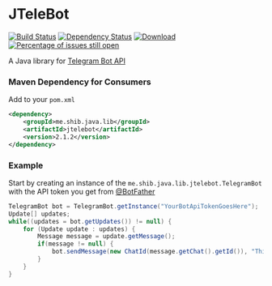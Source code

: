 # JTeleBot
[![Build Status](https://travis-ci.org/shibme/jtelebot.svg)](https://travis-ci.org/shibme/jtelebot)
[![Dependency Status](https://www.versioneye.com/user/projects/56adffaa7e03c7003ba414dd/badge.svg?style=flat)](https://www.versioneye.com/user/projects/56adffaa7e03c7003ba414dd)
[![Download](https://api.bintray.com/packages/shibme/maven/jtelebot/images/download.svg)](https://bintray.com/shibme/maven/jtelebot/_latestVersion)
[![Percentage of issues still open](http://isitmaintained.com/badge/open/shibme/jtelebot.svg)](http://isitmaintained.com/project/shibme/jtelebot "Percentage of issues still open")

A Java library for [Telegram Bot API](https://core.telegram.org/bots/api)

### Maven Dependency for Consumers
Add to your `pom.xml`
```xml
<dependency>
	<groupId>me.shib.java.lib</groupId>
	<artifactId>jtelebot</artifactId>
	<version>2.1.2</version>
</dependency>
```

### Example
Start by creating an instance of the `me.shib.java.lib.jtelebot.TelegramBot` with the API token you get from [@BotFather](https://telegram.me/BotFather)
```java
TelegramBot bot = TelegramBot.getInstance("YourBotApiTokenGoesHere");
Update[] updates;
while((updates = bot.getUpdates()) != null) {
    for (Update update : updates) {
        Message message = update.getMessage();
        if(message != null) {
            bot.sendMessage(new ChatId(message.getChat().getId()), "This is a reply from the bot! :)");
        }
    }
}
```
